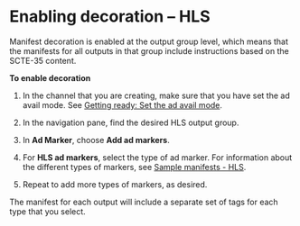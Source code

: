 # Enabling decoration – HLS<a name="procedure-to-enable-decoration-hls"></a>

Manifest decoration is enabled at the output group level, which means that the manifests for all outputs in that group include instructions based on the SCTE\-35 content\.

**To enable decoration**

1. In the channel that you are creating, make sure that you have set the ad avail mode\. See [Getting ready: Set the ad avail mode](getting-ready-set-the-ad-avail-mode.md)\.

1. In the navigation pane, find the desired HLS output group\. 

1. In **Ad Marker**, choose **Add ad markers**\. 

1. For **HLS ad markers**, select the type of ad marker\. For information about the different types of markers, see [Sample manifests \- HLS](sample-manifests-hls.md)\. 

1. Repeat to add more types of markers, as desired\.

The manifest for each output will include a separate set of tags for each type that you select\.